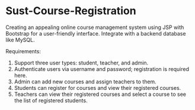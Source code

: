 # Sust-Course-Registration
Creating an appealing online course management system using JSP with Bootstrap for a user-friendly interface. Integrate with a backend database like MySQL.

Requirements:

   <ol type="1"> 
    <li>Support three user types: student, teacher, and admin.</li>
    <li>Authenticate users via username and password; registration is required here.</li>
   <li>Admin can add new courses and assign teachers to them.</li>
   <li>Students can register for courses and view their registered courses.</li>
   <li>Teachers can view their registered courses and select a course to see the list of registered students. </li>
    </ol>
